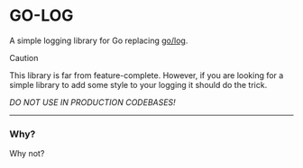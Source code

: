 GO-LOG
===

A simple logging library for Go replacing [go/log](https://pkg.go.dev/log).

> [!CAUTION]
> This library is far from feature-complete. However, if you are looking for a
> simple library to add some style to your logging it should do the trick.
>
> _DO NOT USE IN PRODUCTION CODEBASES!_

---
### Why?
Why not?
